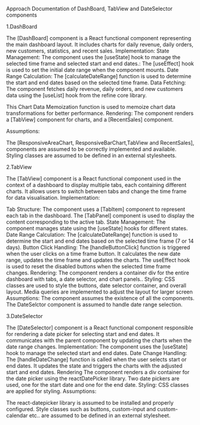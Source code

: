 Approach Documentation of DashBoard, TabView and DateSelector components

1.DashBoard

The [DashBoard] component is a React functional component representing the main dashboard layout. It includes charts for daily revenue, daily orders, new customers, statistics, and recent sales.
Implementation:
State Management:
The component uses the [useState] hook to manage the selected time frame and selected start and end dates.:
The [useEffect] hook is used to set the initial date range when the component mounts.
Date Range Calculation:
The [calculateDateRange] function is used to determine the start and end dates based on the selected time frame.
Data Fetching:
The component fetches daily revenue, daily orders, and new customers data using the [useList] hook from the refine core library.


This Chart Data Memoization function is used to memoize chart data transformations for better performance.
Rendering:
The component renders a [TabView] component for charts, and a [RecentSales] component.

Assumptions:


The [ResponsiveAreaChart, ResponsiveBarChart,TabView and RecentSales], components are assumed to be correctly implemented and available.
Styling classes are assumed to be defined in an external stylesheets.


2.TabView

The [TabView] component is a React functional component used in the context of a dashboard to display multiple tabs, each containing different charts. It allows users to switch between tabs and change the time frame for data visualisation.
Implementation:

Tab Structure:
The component uses a [TabItem] component to represent each tab in the dashboard.
The [TabPanel] component is used to display the content corresponding to the active tab.
State Management:
The component manages state using the [useState] hooks for different states.
Date Range Calculation:
The [calculateDateRange] function is used to determine the start and end dates based on the selected time frame (7 or 14 days).
Button Click Handling:
The [handleButtonClick] function is triggered when the user clicks on a time frame button. It calculates the new date range, updates the time frame and updates the charts.
The useEffect hook is used to reset the disabled buttons when the selected time frame changes.
Rendering:
The component renders a container div for the entire dashboard with tabs, a date selector, and chart panels..
Styling:
CSS classes are used to style the buttons, date selector container, and overall layout.
Media queries are implemented to adjust the layout for larger screen
Assumptions:
The component assumes the existence of all the components.
The DateSelctor component is assumed to handle date range selection.


3.DateSelector

The [DateSelector] component is a React functional component responsible for rendering a date picker for selecting start and end dates. It communicates with the parent component by updating the charts when the date range changes.
Implementation:
The component uses the [useState] hook to manage the selected start and end dates.
Date Change Handling:
The [handleDateChange] function is called when the user selects start or end dates. It updates the state and triggers the charts with the adjusted start and end dates.
Rendering
The component renders a div container for the date picker using the reactDatePicker library.
Two date pickers are used, one for the start date and one for the end date.
Styling:
CSS classes are applied for styling.
Assumptions:

The react-datepicker library is assumed to be installed and properly configured.
Style classes such as buttons, custom-input and custom-calendar etc..  are assumed to be defined in an external stylesheet.

